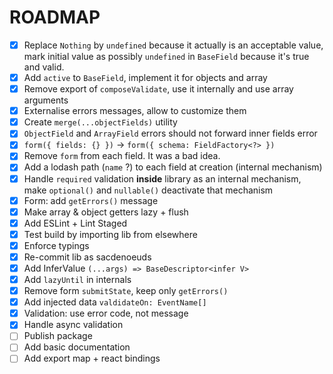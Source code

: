 # ROADMAP

- [x] Replace `Nothing` by `undefined` because it actually is an acceptable value, mark initial value as possibly `undefined` in `BaseField` because it's true and valid.
- [x] Add `active` to `BaseField`, implement it for objects and array
- [x] Remove export of `composeValidate`, use it internally and use array arguments
- [x] Externalise errors messages, allow to customize them
- [x] Create `merge(...objectFields)` utility
- [x] `ObjectField` and `ArrayField` errors should not forward inner fields error
- [x] `form({ fields: {} })` -> `form({ schema: FieldFactory<?> })`
- [x] Remove `form` from each field. It was a bad idea.
- [x] Add a lodash path (`name` ?) to each field at creation (internal mechanism)
- [x] Handle `required` validation **inside** library as an internal mechanism, make `optional()` and `nullable()` deactivate that mechanism
- [x] Form: add `getErrors()` message
- [x] Make array & object getters lazy + flush
- [x] Add ESLint + Lint Staged
- [x] Test build by importing lib from elsewhere
- [x] Enforce typings
- [x] Re-commit lib as sacdenoeuds
- [x] Add InferValue `(...args) => BaseDescriptor<infer V>`
- [x] Add `lazyUntil` in internals
- [x] Remove form `submitState`, keep only `getErrors()`
- [x] Add injected data `valdidateOn: EventName[]`
- [x] Validation: use error code, not message
- [x] Handle async validation
- [ ] Publish package
- [ ] Add basic documentation
- [ ] Add export map + react bindings
